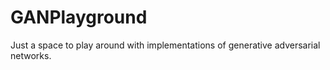 # GANPlayground
Just a space to play around with implementations of generative adversarial networks.
